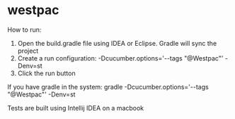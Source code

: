 # westpac

How to run:

1. Open the build.gradle file using IDEA or Eclipse. Gradle will sync the project 
2. Create a run configuration: -Dcucumber.options='--tags "@Westpac"' -Denv=st
3. Click the run button 

If you have gradle in the system: gradle -Dcucumber.options='--tags "@Westpac"' -Denv=st

Tests are built using Intellij IDEA on a macbook 
